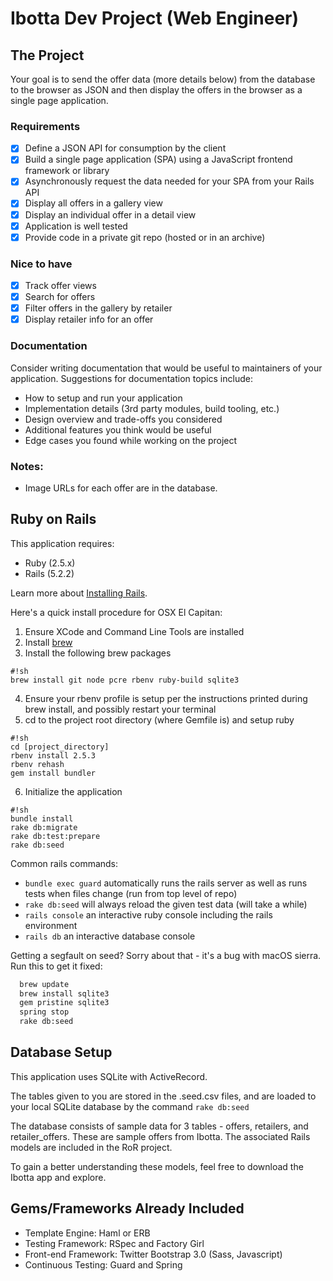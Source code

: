 Ibotta Dev Project (Web Engineer)
=========

The Project
---
Your goal is to send the offer data (more details below) from the
database to the browser as JSON and then display the offers in the
browser as a single page application.

### Requirements
 * [x] Define a JSON API for consumption by the client
 * [x] Build a single page application (SPA) using a JavaScript frontend framework or library
 * [x] Asynchronously request the data needed for your SPA from your Rails API
 * [x] Display all offers in a gallery view
 * [x] Display an individual offer in a detail view
 * [x] Application is well tested
 * [x] Provide code in a private git repo (hosted or in an archive)

### Nice to have
 * [x] Track offer views
 * [x] Search for offers
 * [x] Filter offers in the gallery by retailer
 * [x] Display retailer info for an offer

### Documentation
Consider writing documentation that would be useful to maintainers of your application. Suggestions for documentation topics include:

* How to setup and run your application
* Implementation details (3rd party modules, build tooling, etc.)
* Design overview and trade-offs you considered
* Additional features you think would be useful
* Edge cases you found while working on the project

### Notes:

 * Image URLs for each offer are in the database.

Ruby on Rails
---

This application requires:

* Ruby (2.5.x)
* Rails (5.2.2)

Learn more about [Installing Rails](http://railsapps.github.io/installing-rails.html).

Here's a quick install procedure for OSX El Capitan:

1. Ensure XCode and Command Line Tools are installed
2. Install [brew](http://brew.sh/)
3. Install the following brew packages
```
#!sh
brew install git node pcre rbenv ruby-build sqlite3
```
4. Ensure your rbenv profile is setup per the instructions printed during brew install, and possibly restart your terminal
5. cd to the project root directory (where Gemfile is) and setup ruby
```
#!sh
cd [project_directory]
rbenv install 2.5.3
rbenv rehash
gem install bundler
```
6. Initialize the application
```
#!sh
bundle install
rake db:migrate
rake db:test:prepare
rake db:seed
```

Common rails commands:
* ```bundle exec guard``` automatically runs the rails server as well as runs tests when files change (run from top level of repo)
* ```rake db:seed``` will always reload the given test data (will take a while)
* ```rails console``` an interactive ruby console including the rails environment
* ```rails db``` an interactive database console

Getting a segfault on seed?
Sorry about that - it's a bug with macOS sierra. Run this to get it fixed:

```sh
  brew update
  brew install sqlite3
  gem pristine sqlite3
  spring stop
  rake db:seed
```

Database Setup
---

This application uses SQLite with ActiveRecord.

The tables given to you are stored in the .seed.csv files, and are
loaded to your local SQLite database by the command ```rake db:seed```

The database consists of sample data for 3 tables - offers,
retailers, and retailer_offers. These are sample offers from Ibotta.
The associated Rails models are included in the RoR project.

To gain a better understanding these models, feel free to download
the Ibotta app and explore.

Gems/Frameworks Already Included
---
* Template Engine: Haml or ERB
* Testing Framework: RSpec and Factory Girl
* Front-end Framework: Twitter Bootstrap 3.0 (Sass, Javascript)
* Continuous Testing: Guard and Spring
